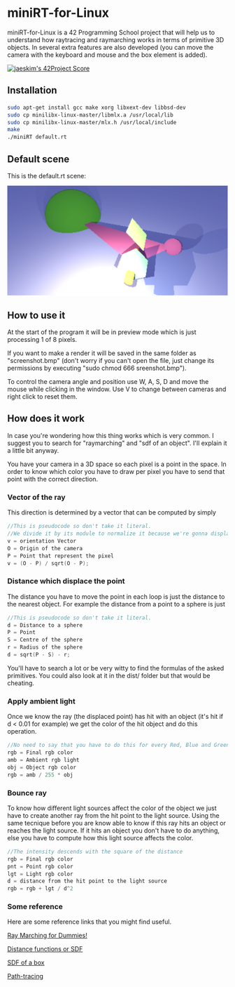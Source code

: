 # miniRT-for-Linux

miniRT-for-Linux is a 42 Programming School project that will help us to understand how raytracing and raymarching works in terms of primitive 3D objects. In several extra features are also developed (you can move the camera with the keyboard and mouse and the box element is added).

[![jaeskim's 42Project Score](https://badge42.herokuapp.com/api/project/jserrano/miniRT)](https://github.com/JaeSeoKim/badge42)

## Installation

```bash
sudo apt-get install gcc make xorg libxext-dev libbsd-dev
sudo cp minilibx-linux-master/libmlx.a /usr/local/lib
sudo cp minilibx-linux-master/mlx.h /usr/local/include
make
./miniRT default.rt
```

## Default scene
This is the default.rt scene:

![Preview](preview.png)

## How to use it

At the start of the program it will be in preview mode which is just processing 1 of 8 pixels.

If you want to make a render it will be saved in the same folder as "screenshot.bmp" (don't worry if you can't open the file, just change its permissions by executing "sudo chmod 666 sreenshot.bmp").

To control the camera angle and position use W, A, S, D and move the mouse while clicking in the window.
Use V to change between cameras and right click to reset them.

## How does it work

In case you're wondering how this thing works which is very common. I suggest you to search for "raymarching" and "sdf of an object".
I'll explain it a little bit anyway.

You have your camera in a 3D space so each pixel is a point in the space. In order to know which color you have to draw per pixel you have to send that point with the correct direction.

### Vector of the ray
This direction is determined by a vector that can be computed by simply
```c
//This is pseudocode so don't take it literal.
//We divide it by its module to normalize it because we're gonna displace it a certain distance.
v = orientation Vector
O = Origin of the camera
P = Point that represent the pixel
v = (O - P) / sqrt(O - P);
```

### Distance which displace the point
The distance you have to move the point in each loop is just the distance to the nearest object.
For example the distance from a point to a sphere is just
```c
//This is pseudocode so don't take it literal.
d = Distance to a sphere
P = Point
S = Centre of the sphere
r = Radius of the sphere
d = sqrt(P - S) - r;
```

You'll have to search a lot or be very witty to find the formulas of the asked primitives. You could also look at it in the dist/ folder but that would be cheating.

### Apply ambient light
Once we know the ray (the displaced point) has hit with an object (it's hit if d < 0.01 for example) we get the color of the hit object and do this operation.

```c
//No need to say that you have to do this for every Red, Blue and Green channel.
rgb = Final rgb color
amb = Ambient rgb light
obj = Object rgb color
rgb = amb / 255 * obj
```

### Bounce ray
To know how different light sources affect the color of the object we just have to create another ray from the hit point to the light source. Using the same tecnique before you are know able to know if this ray hits an object or reaches the light source. If it hits an object you don't have to do anything, else you have to compute how this light source affects the color.

```c
//The intensity descends with the square of the distance
rgb = Final rgb color
pnt = Point rgb color
lgt = Light rgb color
d = distance from the hit point to the light source
rgb = rgb + lgt / d^2
```
### Some reference
Here are some reference links that you might find useful.

[Ray Marching for Dummies!](https://www.youtube.com/watch?v=PGtv-dBi2wE&t=606s)

[Distance functions or SDF](https://iquilezles.org/www/articles/distfunctions/distfunctions.htm)

[SDF of a box](https://www.youtube.com/watch?v=62-pRVZuS5c&t=344s)

[Path-tracing](https://www.youtube.com/watch?v=1HYhrx9bzP8)
